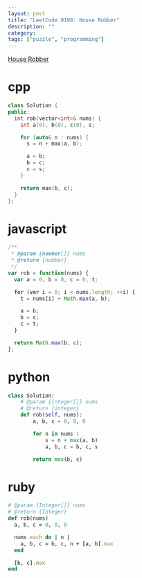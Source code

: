 ```yaml
---
layout: post
title: "LeetCode 0198: House Robber"
description: ""
category:
tags: ["puzzle", "programming"]
---
```


[House Robber](https://leetcode.com/problems/house-robber/)

# cpp

~~~ cpp
class Solution {
public:
  int rob(vector<int>& nums) {
    int a(0), b(0), c(0), s;

    for (auto& n : nums) {
      s = n + max(a, b);

      a = b;
      b = c;
      c = s;
    }

    return max(b, c);
  }
};
~~~

# javascript

~~~ javascript
/**
 * @param {number[]} nums
 * @return {number}
 */
var rob = function(nums) {
  var a = 0, b = 0, c = 0, t;

  for (var i = 0; i < nums.length; ++i) {
    t = nums[i] + Math.max(a, b);

    a = b;
    b = c;
    c = t;
  }

  return Math.max(b, c);
};
~~~

# python

~~~ python
class Solution:
    # @param {integer[]} nums
    # @return {integer}
    def rob(self, nums):
        a, b, c = 0, 0, 0

        for n in nums :
            s = n + max(a, b)
            a, b, c = b, c, s

        return max(b, c)
~~~

# ruby

~~~ ruby
# @param {Integer[]} nums
# @return {Integer}
def rob(nums)
  a, b, c = 0, 0, 0

  nums.each do | n |
    a, b, c = b, c, n + [a, b].max
  end

  [b, c].max
end
~~~
